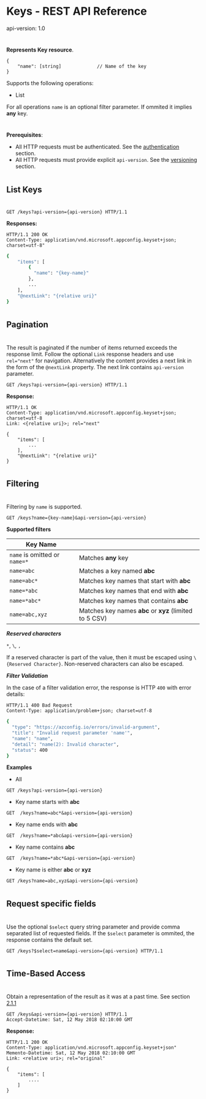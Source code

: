 # Keys - REST API Reference
api-version: 1.0
#
**Represents Key resource**.

```
{
    "name": [string]             // Name of the key
}
```

Supports the following operations:
- List

For all operations ``name`` is an optional filter parameter. If ommited it implies **any** key.


#
#
**Prerequisites**:
- All HTTP requests must be authenticated. See the [authentication](./authentication/index.md) section.
- All HTTP requests must provide explicit ``api-version``. See the [versioning](./versioning.md) section.

#
#
## List Keys
#
```
GET /keys?api-version={api-version} HTTP/1.1
```
**Responses:**
```
HTTP/1.1 200 OK
Content-Type: application/vnd.microsoft.appconfig.keyset+json; charset=utf-8"
```

```sh
{
    "items": [
        {
          "name": "{key-name}"
        },
        ...
    ],
    "@nextLink": "{relative uri}"
}
```

#
#
#
## Pagination
#
The result is paginated if the number of items returned exceeds the response limit. Follow the optional ``Link`` response headers and use ``rel="next"`` for navigation. 
Alternatively the content provides a next link in the form of the ``@nextLink`` property. The next link contains ``api-version`` parameter.
```
GET /keys?api-version={api-version} HTTP/1.1
```
**Response:**
```
HTTP/1.1 OK
Content-Type: application/vnd.microsoft.appconfig.keyset+json; charset=utf-8
Link: <{relative uri}>; rel="next"
```
```
{
    "items": [
        ...
    ],
    "@nextLink": "{relative uri}"
}
```

#
#
#
## Filtering
#
Filtering by ```name``` is supported. 

```
GET /keys?name={key-name}&api-version={api-version}
```

**Supported filters**

|Key Name||
|--|--|
|```name``` is omitted or ```name=*```|Matches **any** key|
|```name=abc```|Matches a key named  **abc**|
|```name=abc*```|Matches key names that start with **abc**|
|```name=*abc```|Matches key names that end with **abc**|
|```name=*abc*```|Matches key names that contains **abc**|
|```name=abc,xyz```|Matches key names **abc** or **xyz** (limited to 5 CSV)|

***Reserved characters***

```*```, ```\```, ```,```

If a reserved character is part of the value, then it must be escaped using ```\{Reserved Character}```. Non-reserved characters can also be escaped.


***Filter Validation***

In the case of a filter validation error, the response is HTTP ```400``` with error details:

```
HTTP/1.1 400 Bad Request
Content-Type: application/problem+json; charset=utf-8
```
```sh 
{
  "type": "https://azconfig.io/errors/invalid-argument",
  "title": "Invalid request parameter 'name'",
  "name": "name",
  "detail": "name(2): Invalid character",
  "status": 400
}
```

**Examples**

- All
```
GET /keys?api-version={api-version}
```

- Key name starts with **abc**
```
GET  /keys?name=abc*&api-version={api-version}
```

- Key name ends with **abc**
```
GET  /keys?name=*abc&api-version={api-version}
```

- Key name contains **abc**
```
GET  /keys?name=*abc*&api-version={api-version}
```

- Key name is either **abc** or **xyz**
```
GET /keys?name=abc,xyz&api-version={api-version}
```

#
#
#
## Request specific fields
#
Use the optional ``$select`` query string parameter and provide comma separated list of requested fields. If the ``$select`` parameter is ommited, the response contains the default set.
```
GET /keys?$select=name&api-version={api-version} HTTP/1.1
```

#
#
#
## Time-Based Access
#
Obtain a representation of the result as it was at a past time. See section [2.1.1](https://tools.ietf.org/html/rfc7089#section-2.1)
```
GET /keys&api-version={api-version} HTTP/1.1
Accept-Datetime: Sat, 12 May 2018 02:10:00 GMT
```

**Response:**
```
HTTP/1.1 200 OK
Content-Type: application/vnd.microsoft.appconfig.keyset+json"
Memento-Datetime: Sat, 12 May 2018 02:10:00 GMT
Link: <relative uri>; rel="original"
```
```
{
    "items": [
        ....
    ]
}
```